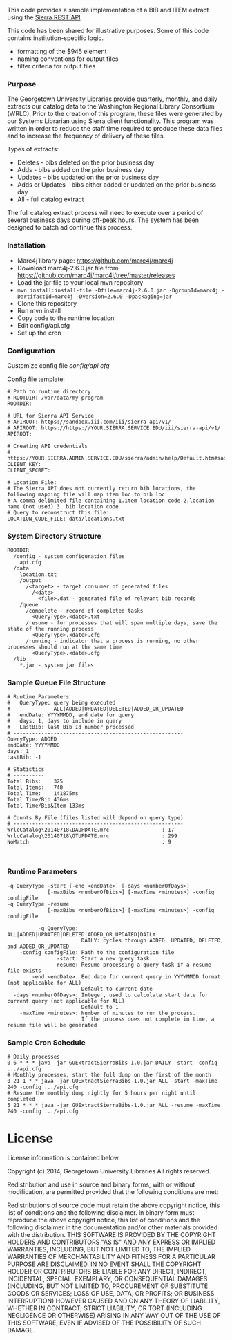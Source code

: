 This code provides a sample implementation of a BIB and ITEM extract using the [Sierra REST API](https://sandbox.iii.com/docs/).

This code has been shared for illustrative purposes.  Some of this code contains institution-specific logic.
- formatting of the $945 element
- naming conventions for output files
- filter criteria for output files
 
### Purpose
The Georgetown University Libraries provide quarterly, monthly, and daily extracts our catalog data to the Washington Regional Library Consortium (WRLC).  Prior to the creation of this program, these files were generated by our Systems Librarian using Sierra client functionality.  This program was written in order to reduce the staff time required to produce these data files and to increase the frequency of delivery of these files.

Types of extracts:
- Deletes - bibs deleted on the prior business day
- Adds - bibs added on the prior business day
- Updates - bibs updated on the prior business day
- Adds or Updates - bibs either added or updated on the prior business day
- All - full catalog extract

The full catalog extract process will need to execute over a period of several business days during off-peak hours.  The system has been designed to batch ad continue this process.

### Installation
- Marc4j library page: https://github.com/marc4j/marc4j
- Download marc4j-2.6.0.jar file from https://github.com/marc4j/marc4j/tree/master/releases
- Load the jar file to your local mvn repository
- `mvn install:install-file -Dfile=marc4j-2.6.0.jar -DgroupId=marc4j -DartifactId=marc4j -Dversion=2.6.0 -Dpackaging=jar`
- Clone this repository
- Run mvn install
- Copy code to the runtime location
- Edit config/api.cfg
- Set up the cron

### Configuration
Customize config file *config/api.cfg*

Config file template:
```
# Path to runtime directory
# ROOTDIR: /var/data/my-program
ROOTDIR:

# URL for Sierra API Service
# APIROOT: https://sandbox.iii.com/iii/sierra-api/v1/
# APIROOT: https://https://YOUR.SIERRA.SERVICE.EDU/iii/sierra-api/v1/
APIROOT:

# Creating API credentials
# https://YOUR.SIERRA.ADMIN.SERVICE.EDU/sierra/admin/help/Default.htm#sadmin/sadmin_other_webapps_api.html
CLIENT_KEY:
CLIENT_SECRET:

# Location File: 
# The Sierra API does not currently return bib locations, the following mapping file will map item loc to bib loc
# A comma delimited file containing 1.item location code 2.location name (not used) 3. bib location code
# Query to reconstruct this file:
LOCATION_CODE_FILE: data/locations.txt

```

### System Directory Structure
```
ROOTDIR
  /config - system configuration files
    api.cfg
  /data
    location.txt
    /output
      /<target> - target consumer of generated files 
        /<date>
          <file>.dat - generated file of relevant bib records
    /queue
      /compelete - record of completed tasks
        <QueryType>.<date>.txt 
      /resume - for processes that will span multiple days, save the state of the running process
        <QueryType>.<date>.cfg
      /running - indicator that a process is running, no other processes should run at the same time
        <QueryType>.<date>.cfg
  /lib
    *.jar - system jar files
```

### Sample Queue File Structure
```
# Runtime Parameters
#   QueryType: query being executed 
#              ALL|ADDED|UPDATED|DELETED|ADDED_OR_UPDATED
#   endDate: YYYYMMDD, end date for query
#   days: 1, days to include in query
#   LastBib: last Bib Id number processed
# -------------------------------------------------------
QueryType: ADDED
endDate: YYYYMMDD
days: 1
LastBib: -1

# Statistics
# ----------
Total Bibs:    325
Total Items:   740
Total Time:    141875ms
Total Time/Bib 436ms
Total Time/Bib&Item 133ms

# Counts By File (files listed will depend on query type)
# -------------------------------------------------------
WrlcCatalog\20140718\DAUPDATE.mrc                 : 17
WrlcCatalog\20140718\GTUPDATE.mrc                 : 299
NoMatch                                           : 9



```

### Runtime Parameters
```
-q QueryType -start [-end <endDate>] [-days <numberOfDays>] 
             [-maxBibs <numberOfBibs>] [-maxTime <minutes>] -config configFile
-q QueryType -resume 
             [-maxBibs <numberOfBibs>] [-maxTime <minutes>] -config configFile

          -q QueryType: ALL|ADDED|UPDATED|DELETED|ADDED_OR_UPDATED|DAILY
                        DAILY: cycles through ADDED, UPDATED, DELETED, and ADDED_OR_UPDATED
    -config configFile: Path to the configuration file
                -start: Start a new query task
               -resume: Resume processing a query task if a resume file exists
        -end <endDate>: End date for current query in YYYYMMDD format (not applicable for ALL)
                        Default to current date
  -days <numberOfDays>: Integer, used to calculate start date for current query (not applicable for ALL)
                        Default to 1
    -maxTime <minutes>: Number of minutes to run the process.  
                        If the process does not complete in time, a resume file will be generated
```

### Sample Cron Schedule
```
# Daily processes
0 6 * * * java -jar GUExtractSierraBibs-1.0.jar DAILY -start -config .../api.cfg
# Monthly processes, start the full dump on the first of the month
0 21 1 * * java -jar GUExtractSierraBibs-1.0.jar ALL -start -maxTime 240 -config .../api.cfg
# Resume the monthly dump nightly for 5 hours per night until completed
5 21 * * * java -jar GUExtractSierraBibs-1.0.jar ALL -resume -maxTime 240 -config .../api.cfg
```


# License
License information is contained below.

Copyright (c) 2014, Georgetown University Libraries All rights reserved.

Redistribution and use in source and binary forms, with or without modification, are permitted provided that the following conditions are met:

Redistributions of source code must retain the above copyright notice, this list of conditions and the following disclaimer. 
in binary form must reproduce the above copyright notice, this list of conditions and the following disclaimer in the documentation and/or other materials 
provided with the distribution. THIS SOFTWARE IS PROVIDED BY THE COPYRIGHT HOLDERS AND CONTRIBUTORS "AS IS" AND ANY EXPRESS OR IMPLIED WARRANTIES, INCLUDING, 
BUT NOT LIMITED TO, THE IMPLIED WARRANTIES OF MERCHANTABILITY AND FITNESS FOR A PARTICULAR PURPOSE ARE DISCLAIMED. 
IN NO EVENT SHALL THE COPYRIGHT HOLDER OR CONTRIBUTORS BE LIABLE FOR ANY DIRECT, INDIRECT, INCIDENTAL, SPECIAL, EXEMPLARY, OR CONSEQUENTIAL DAMAGES 
(INCLUDING, BUT NOT LIMITED TO, PROCUREMENT OF SUBSTITUTE GOODS OR SERVICES; LOSS OF USE, DATA, OR PROFITS; OR BUSINESS INTERRUPTION) 
HOWEVER CAUSED AND ON ANY THEORY OF LIABILITY, WHETHER IN CONTRACT, STRICT LIABILITY, OR TORT (INCLUDING NEGLIGENCE OR OTHERWISE) 
ARISING IN ANY WAY OUT OF THE USE OF THIS SOFTWARE, EVEN IF ADVISED OF THE POSSIBILITY OF SUCH DAMAGE.
